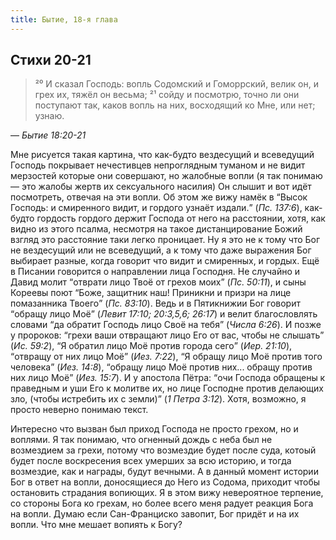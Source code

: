 ```yaml
---
title: Бытие, 18-я глава
---
```


## Стихи 20-21

> ²⁰ И сказал Господь: вопль Содомский и Гоморрский, велик он, и грех их, тяжёл он весьма;
> ²¹ сойду и посмотрю, точно ли они поступают так, каков вопль на них, восходящий ко Мне, или нет; узнаю.

— <cite>Бытие 18:20-21</cite>

Мне рисуется такая картина, что как-будто вездесущий и всеведущий Господь покрывает нечестивцев непроглядным туманом и
не видит мерзостей которые они совершают, но жалобные вопли (я так понимаю — это жалобы жертв их сексуального насилия)
Он слышит и вот идёт посмотреть, отвечая на эти вопли.
Об этом же вижу намёк в <q>Высок Господь: и смиренного видит, и гордого узнаёт издали.</q>
(<cite>Пс. 137:6</cite>), как-будто гордость гордого держит Господа от него на расстоянии, хотя, как видно из этого
псалма, несмотря на такое дистанцирование Божий взгляд это расстояние таки легко проницает. Ну я это не к тому что Бог
не вездесущий или не всеведущий, а к тому что даже выражения Бог выбирает разные, когда говорит что видит и смиренных, и гордых.
Ещё в Писании говорится о направлении лица Господня. Не случайно и Давид молит <q>отврати лицо Твоё от грехов моих</q>
(<cite>Пс. 50:11</cite>), и сыны Кореевы поют <q>Боже, защитник наш!
Приникни и призри на лице помазанника Твоего</q> (<cite>Пс. 83:10</cite>). Ведь и в Пятикнижии Бог говорит <q>обращу лицо Моё</q>
(<cite>Левит 17:10; 20:3,5,6; 26:17</cite>) и велит благословлять словами <q>да обратит Господь лицо Своё на тебя</q>
(<cite>Числа 6:26</cite>). И позже у пророков: <q>грехи ваши отвращают лицо Его от вас, чтобы не слышать</q>
(<cite>Ис. 59:2</cite>), <q>Я обратил лицо Моё против города сего</q> (<cite>Иер. 21:10</cite>),
<q>отвращу от них лицо Моё</q> (<cite>Иез. 7:22</cite>), <q>Я обращу лицо Моё против того человека</q>
(<cite>Иез. 14:8</cite>), <q>обращу лицо Моё против них... обращу против них лицо Моё</q> (<cite>Иез. 15:7</cite>).
И у апостола Пётра: <q>очи Господа обращены к праведным и уши Его к молитве их, но лице Господне против делающих зло,
(чтобы истребить их с земли)</q> (<cite>1 Петра 3:12</cite>). Хотя, возможно, я просто неверно понимаю текст.

Интересно что вызван был приход Господа не просто грехом, но и воплями. Я так понимаю, что огненный дождь с неба
был не возмездием за грехи, потому что возмездие будет после суда, котоый будет после воскресения всех умерших
за всю историю, и тогда возмездие, как и награды, будут вечными. А в данный момент истории Бог в ответ на вопли,
доносящиеся до Него из Содома, приходит чтобы остановить страдания вопиющих. Я в этом вижу невероятное терпение,
со стороны Бога ко грехам, но более всего меня радует реакция Бога на вопли. Думаю если Сан-Франциско завопит,
Бог придёт и на их вопли. Что мне мешает вопиять к Богу?
